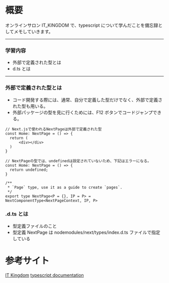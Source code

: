 <!--
title:   【TypeScript入門 #8】型宣言ファイルと外部パッケージの型利用
tags:    TypeScript,interface,typealias,it_kingdom
private: false
-->

# 概要

オンラインサロン IT_KINGDOM で、typescript について学んだことを備忘録としてメモしていきます。

---

### 学習内容

- 外部で定義された型とは
- d.ts とは

---

### 外部で定義された型とは

- コード開発する際には、通常、自分で定義した型だけでなく、外部で定義された型も用いる。
- 外部パッケージの型を見に行くためには、F12 ボタンでコードジャンプできる。

```typescript: NextPage.tsx
// Next.jsで使われるNextPageは外部で定義された型
const Home: NextPage = () => {
  return (
      <div></div>
  )
}

// NextPageの型では、undefinedは設定されていないため、下記はエラーになる。
const Home: NextPage = () => {
  return undefined;
}
```

```typescript: index.d.ts
/**
 * `Page` type, use it as a guide to create `pages`.
 */
export type NextPage<P = {}, IP = P> = NextComponentType<NextPageContext, IP, P>

```

### .d.ts とは

- 型定義ファイルのこと
- 型定義 NextPage は nodemodules/next/types/index.d.ts ファイルで指定している

# 参考サイト

[IT Kingdom](https://it-kingdom.com/)
[typescript documentation](https://www.typescriptlang.org/docs/handbook/2/everyday-types.html)
